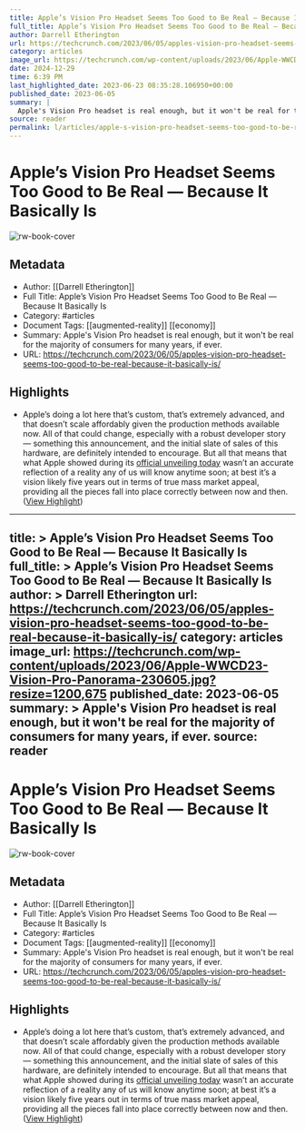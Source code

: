 ```yaml
---
title: Apple’s Vision Pro Headset Seems Too Good to Be Real — Because It Basically Is
full_title: Apple’s Vision Pro Headset Seems Too Good to Be Real — Because It Basically Is
author: Darrell Etherington
url: https://techcrunch.com/2023/06/05/apples-vision-pro-headset-seems-too-good-to-be-real-because-it-basically-is/
category: articles
image_url: https://techcrunch.com/wp-content/uploads/2023/06/Apple-WWCD23-Vision-Pro-Panorama-230605.jpg?resize=1200,675
date: 2024-12-29
time: 6:39 PM
last_highlighted_date: 2023-06-23 08:35:28.106950+00:00
published_date: 2023-06-05
summary: |
  Apple's Vision Pro headset is real enough, but it won't be real for the majority of consumers for many years, if ever.
source: reader
permalink: l/articles/apple-s-vision-pro-headset-seems-too-good-to-be-real-because-it-basically-is
---
```

# Apple’s Vision Pro Headset Seems Too Good to Be Real — Because It Basically Is

![rw-book-cover](https://techcrunch.com/wp-content/uploads/2023/06/Apple-WWCD23-Vision-Pro-Panorama-230605.jpg?resize=1200,675)

## Metadata
- Author: [[Darrell Etherington]]
- Full Title: Apple’s Vision Pro Headset Seems Too Good to Be Real — Because It Basically Is
- Category: #articles
- Document Tags: [[augmented-reality]] [[economy]] 
- Summary: Apple's Vision Pro headset is real enough, but it won't be real for the majority of consumers for many years, if ever.
- URL: https://techcrunch.com/2023/06/05/apples-vision-pro-headset-seems-too-good-to-be-real-because-it-basically-is/

## Highlights
- Apple’s doing a lot here that’s custom, that’s extremely advanced, and that doesn’t scale affordably given the production methods available now. All of that could change, especially with a robust developer story — something this announcement, and the initial slate of sales of this hardware, are definitely intended to encourage. But all that means that what Apple showed during its [official unveiling today](https://techcrunch.com/2023/06/05/a-closer-look-at-apples-3499-vision-pro-headset/) wasn’t an accurate reflection of a reality any of us will know anytime soon; at best it’s a vision likely five years out in terms of true mass market appeal, providing all the pieces fall into place correctly between now and then. ([View Highlight](https://read.readwise.io/read/01h3kp9qtk7044efctmcd9vcq7))


---
title: >
  Apple’s Vision Pro Headset Seems Too Good to Be Real — Because It Basically Is
full_title: >
  Apple’s Vision Pro Headset Seems Too Good to Be Real — Because It Basically Is
author: >
  Darrell Etherington
url: https://techcrunch.com/2023/06/05/apples-vision-pro-headset-seems-too-good-to-be-real-because-it-basically-is/
category: articles
image_url: https://techcrunch.com/wp-content/uploads/2023/06/Apple-WWCD23-Vision-Pro-Panorama-230605.jpg?resize=1200,675
published_date: 2023-06-05
summary: >
  Apple's Vision Pro headset is real enough, but it won't be real for the majority of consumers for many years, if ever.
source: reader
---
# Apple’s Vision Pro Headset Seems Too Good to Be Real — Because It Basically Is

![rw-book-cover](https://techcrunch.com/wp-content/uploads/2023/06/Apple-WWCD23-Vision-Pro-Panorama-230605.jpg?resize=1200,675)

## Metadata
- Author: [[Darrell Etherington]]
- Full Title: Apple’s Vision Pro Headset Seems Too Good to Be Real — Because It Basically Is
- Category: #articles
- Document Tags: [[augmented-reality]] [[economy]] 
- Summary: Apple's Vision Pro headset is real enough, but it won't be real for the majority of consumers for many years, if ever.
- URL: https://techcrunch.com/2023/06/05/apples-vision-pro-headset-seems-too-good-to-be-real-because-it-basically-is/

## Highlights
- Apple’s doing a lot here that’s custom, that’s extremely advanced, and that doesn’t scale affordably given the production methods available now. All of that could change, especially with a robust developer story — something this announcement, and the initial slate of sales of this hardware, are definitely intended to encourage. But all that means that what Apple showed during its [official unveiling today](https://techcrunch.com/2023/06/05/a-closer-look-at-apples-3499-vision-pro-headset/) wasn’t an accurate reflection of a reality any of us will know anytime soon; at best it’s a vision likely five years out in terms of true mass market appeal, providing all the pieces fall into place correctly between now and then. ([View Highlight](https://read.readwise.io/read/01h3kp9qtk7044efctmcd9vcq7))



